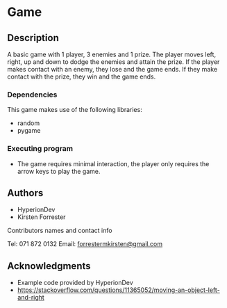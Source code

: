 # Game

## Description

A basic game with 1 player, 3 enemies and 1 prize. The player moves left, right, up and down to dodge the enemies and attain the prize. If the player makes contact with an enemy, 
they lose and the game ends. If they make contact with the prize, they win and the game ends. 

### Dependencies

This game makes use of the following libraries:
* random
* pygame

### Executing program

* The game requires minimal interaction, the player only requires the arrow keys to play the game.

## Authors

* HyperionDev
* Kirsten Forrester

Contributors names and contact info

Tel: 071 872 0132
Email: forrestermkirsten@gmail.com


## Acknowledgments
* Example code provided by HyperionDev
* https://stackoverflow.com/questions/11365052/moving-an-object-left-and-right


